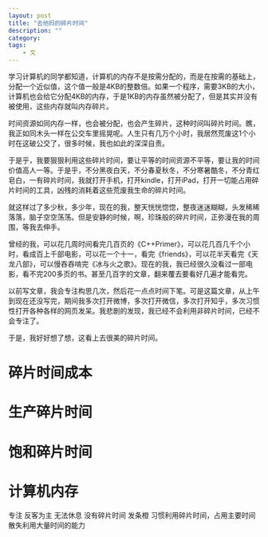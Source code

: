 ```yaml
---
layout: post
title: "去他妈的碎片时间"
description: ""
category: 
tags: 
    - 文
---
```



学习计算机的同学都知道，计算机的内存不是按需分配的，而是在按需的基础上，分配一个近似值，这个值一般是4KB的整数倍。如果一个程序，需要3KB的大小，计算机也会给它分配4KB的内存，于是1KB的内存虽然被分配了，但是其实并没有被使用，这些内存就叫内存碎片。

时间资源如同内存一样，也会被分配，也会产生碎片，这种时间叫碎片时间。瞧，我正如同木头一样在公交车里摇晃呢。人生只有几万个小时，我居然荒废这1个小时在这破公交了，很多时候，我也如此的深深自责。

于是乎，我要狠狠利用这些碎片时间，要让平等的时间资源不平等，要让我的时间价值高人一等。于是乎，不分黑夜白天，不分春夏秋冬，不分寒暑酷冬，不分青红皂白，一有碎片时间，我就打开手机，打开kindle，打开iPad，打开一切能占用碎片时间的工具，凶残的消耗着这些荒废我生命的碎片时间。

就这样过了多少秋，多少年，现在的我，整天恍恍惚惚，整夜迷迷糊糊，头发稀稀落落，脑子空空荡荡。但是安静的时候，啊，珍珠般的碎片时间，正弥漫在我的周围，等我去伸手。

曾经的我，可以花几周时间看完几百页的《C++Primer》，可以花几百几千个小时，看成百上千部电影，可以花一个十一，看完《friends》，可以花半天看完《天龙八部》，可以慢吞吞啃完《冰与火之歌》。现在的我，我已经很久没看过一部电影，看不完200多页的书。甚至几百字的文章，翻来覆去要看好几遍才能看完。

以前写文章，我会专注构思几次，然后花一点点时间下笔。可是这篇文章，从上午到现在还没写完，期间我多次打开微博，多次打开微信，多次打开知乎，多次习惯性打开各种各样的网页发呆。我悲剧的发现，我已经不会利用非碎片时间，已经不会专注了。

于是，我好好想了想，这看上去很美的碎片时间。

# 碎片时间成本

# 生产碎片时间

# 饱和碎片时间


# 计算机内存

专注
反客为主
无法休息
没有碎片时间 发条橙
习惯利用碎片时间，占用主要时间
散失利用大量时间的能力
